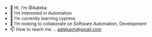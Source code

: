 - 👋 Hi, I’m @Aateka
- 👀 I’m interested in Automation
- 🌱 I’m currently learning cypress
- 💞️ I’m looking to collaborate on Software Automation, Development
- 📫 How to reach me ... aatekavh@gmail.com

<!---
Aatekavh/Aatekavh is a ✨ special ✨ repository because its `README.md` (this file) appears on your GitHub profile.
You can click the Preview link to take a look at your changes.
--->
